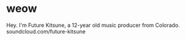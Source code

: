 # weow

Hey. I'm Future Kitsune, a 12-year old music producer from Colorado.
soundcloud.com/future-kitsune

